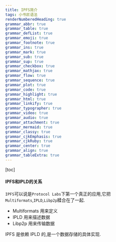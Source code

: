 ```yaml
---
title: IPFS简介
tags: 小书匠语法
renderNumberedHeading: true
grammar_abbr: true
grammar_table: true
grammar_defList: true
grammar_emoji: true
grammar_footnote: true
grammar_ins: true
grammar_mark: true
grammar_sub: true
grammar_sup: true
grammar_checkbox: true
grammar_mathjax: true
grammar_flow: true
grammar_sequence: true
grammar_plot: true
grammar_code: true
grammar_highlight: true
grammar_html: true
grammar_linkify: true
grammar_typographer: true
grammar_video: true
grammar_audio: true
grammar_attachment: true
grammar_mermaid: true
grammar_classy: true
grammar_cjkEmphasis: true
grammar_cjkRuby: true
grammar_center: true
grammar_align: true
grammar_tableExtra: true
---
```


[toc]

#### IPFS和IPLD的关系

`IPFS`可以说是`Protocol Labs`下第一个真正的应用,它把 `Multiformats`,`IPLD`,`Libp2p`糅合在了一起.

- Multiformats 用来定义
- IPLD 用来描述数据
- Libp2p 用来传输数据

IPFS 是依赖 IPLD 的,是一个数据存储的具体实现.
